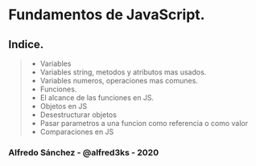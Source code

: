 # Fundamentos de JavaScript.

## Indice.

> - Variables
> - Variables string, metodos y atributos mas usados.
> - Variables numeros, operaciones mas comunes.
> - Funciones.
> - El alcance de las funciones en JS.
> - Objetos en JS
> - Desestructurar objetos
> - Pasar parametros a una funcion como referencia o como valor
> - Comparaciones en JS

### Alfredo Sánchez - @alfred3ks - 2020